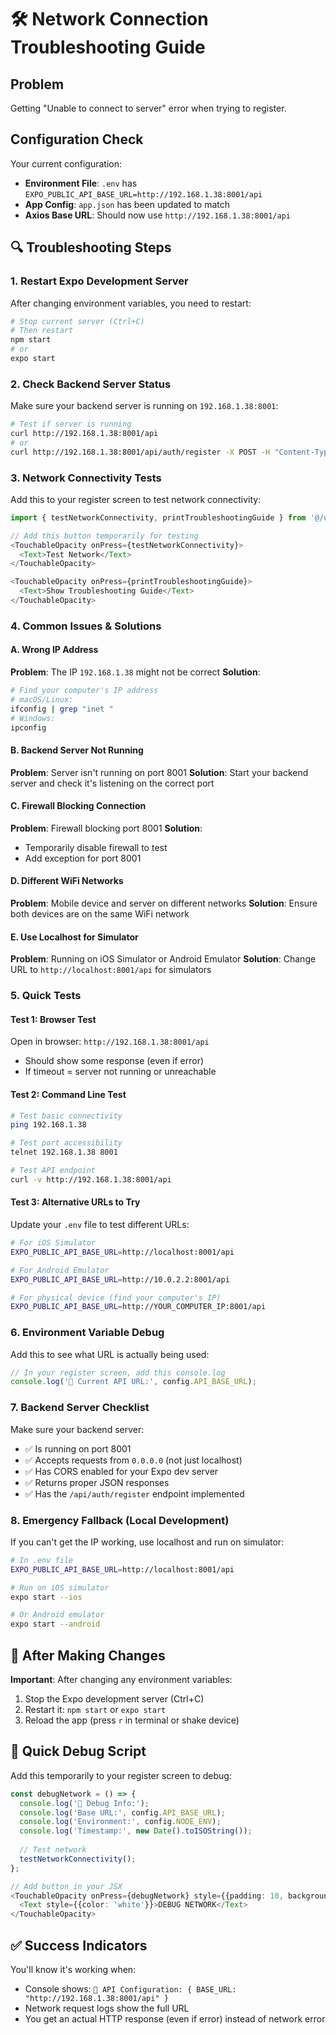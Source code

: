 # 🛠️ Network Connection Troubleshooting Guide

## Problem
Getting "Unable to connect to server" error when trying to register.

## Configuration Check
Your current configuration:
- **Environment File**: `.env` has `EXPO_PUBLIC_API_BASE_URL=http://192.168.1.38:8001/api`
- **App Config**: `app.json` has been updated to match
- **Axios Base URL**: Should now use `http://192.168.1.38:8001/api`

## 🔍 Troubleshooting Steps

### 1. Restart Expo Development Server
After changing environment variables, you need to restart:
```bash
# Stop current server (Ctrl+C)
# Then restart
npm start
# or
expo start
```

### 2. Check Backend Server Status
Make sure your backend server is running on `192.168.1.38:8001`:

```bash
# Test if server is running
curl http://192.168.1.38:8001/api
# or
curl http://192.168.1.38:8001/api/auth/register -X POST -H "Content-Type: application/json" -d '{"test":"data"}'
```

### 3. Network Connectivity Tests
Add this to your register screen to test network connectivity:

```typescript
import { testNetworkConnectivity, printTroubleshootingGuide } from '@/utils/networkTester';

// Add this button temporarily for testing
<TouchableOpacity onPress={testNetworkConnectivity}>
  <Text>Test Network</Text>
</TouchableOpacity>

<TouchableOpacity onPress={printTroubleshootingGuide}>
  <Text>Show Troubleshooting Guide</Text>
</TouchableOpacity>
```

### 4. Common Issues & Solutions

#### A. Wrong IP Address
**Problem**: The IP `192.168.1.38` might not be correct
**Solution**: 
```bash
# Find your computer's IP address
# macOS/Linux:
ifconfig | grep "inet "
# Windows:
ipconfig
```

#### B. Backend Server Not Running
**Problem**: Server isn't running on port 8001
**Solution**: Start your backend server and check it's listening on the correct port

#### C. Firewall Blocking Connection
**Problem**: Firewall blocking port 8001
**Solution**: 
- Temporarily disable firewall to test
- Add exception for port 8001

#### D. Different WiFi Networks
**Problem**: Mobile device and server on different networks
**Solution**: Ensure both devices are on the same WiFi network

#### E. Use Localhost for Simulator
**Problem**: Running on iOS Simulator or Android Emulator
**Solution**: Change URL to `http://localhost:8001/api` for simulators

### 5. Quick Tests

#### Test 1: Browser Test
Open in browser: `http://192.168.1.38:8001/api`
- Should show some response (even if error)
- If timeout = server not running or unreachable

#### Test 2: Command Line Test
```bash
# Test basic connectivity
ping 192.168.1.38

# Test port accessibility
telnet 192.168.1.38 8001

# Test API endpoint
curl -v http://192.168.1.38:8001/api
```

#### Test 3: Alternative URLs to Try
Update your `.env` file to test different URLs:

```bash
# For iOS Simulator
EXPO_PUBLIC_API_BASE_URL=http://localhost:8001/api

# For Android Emulator
EXPO_PUBLIC_API_BASE_URL=http://10.0.2.2:8001/api

# For physical device (find your computer's IP)
EXPO_PUBLIC_API_BASE_URL=http://YOUR_COMPUTER_IP:8001/api
```

### 6. Environment Variable Debug
Add this to see what URL is actually being used:

```typescript
// In your register screen, add this console.log
console.log('🔧 Current API URL:', config.API_BASE_URL);
```

### 7. Backend Server Checklist
Make sure your backend server:
- ✅ Is running on port 8001
- ✅ Accepts requests from `0.0.0.0` (not just localhost)
- ✅ Has CORS enabled for your Expo dev server
- ✅ Returns proper JSON responses
- ✅ Has the `/api/auth/register` endpoint implemented

### 8. Emergency Fallback (Local Development)
If you can't get the IP working, use localhost and run on simulator:

```bash
# In .env file
EXPO_PUBLIC_API_BASE_URL=http://localhost:8001/api
```

```bash
# Run on iOS simulator
expo start --ios

# Or Android emulator
expo start --android
```

## 🚨 After Making Changes

**Important**: After changing any environment variables:
1. Stop the Expo development server (Ctrl+C)
2. Restart it: `npm start` or `expo start`
3. Reload the app (press `r` in terminal or shake device)

## 📝 Quick Debug Script

Add this temporarily to your register screen to debug:

```typescript
const debugNetwork = () => {
  console.log('🔧 Debug Info:');
  console.log('Base URL:', config.API_BASE_URL);
  console.log('Environment:', config.NODE_ENV);
  console.log('Timestamp:', new Date().toISOString());
  
  // Test network
  testNetworkConnectivity();
};

// Add button in your JSX
<TouchableOpacity onPress={debugNetwork} style={{padding: 10, backgroundColor: 'red'}}>
  <Text style={{color: 'white'}}>DEBUG NETWORK</Text>
</TouchableOpacity>
```

## ✅ Success Indicators

You'll know it's working when:
- Console shows: `🔧 API Configuration: { BASE_URL: "http://192.168.1.38:8001/api" }`
- Network request logs show the full URL
- You get an actual HTTP response (even if error) instead of network error